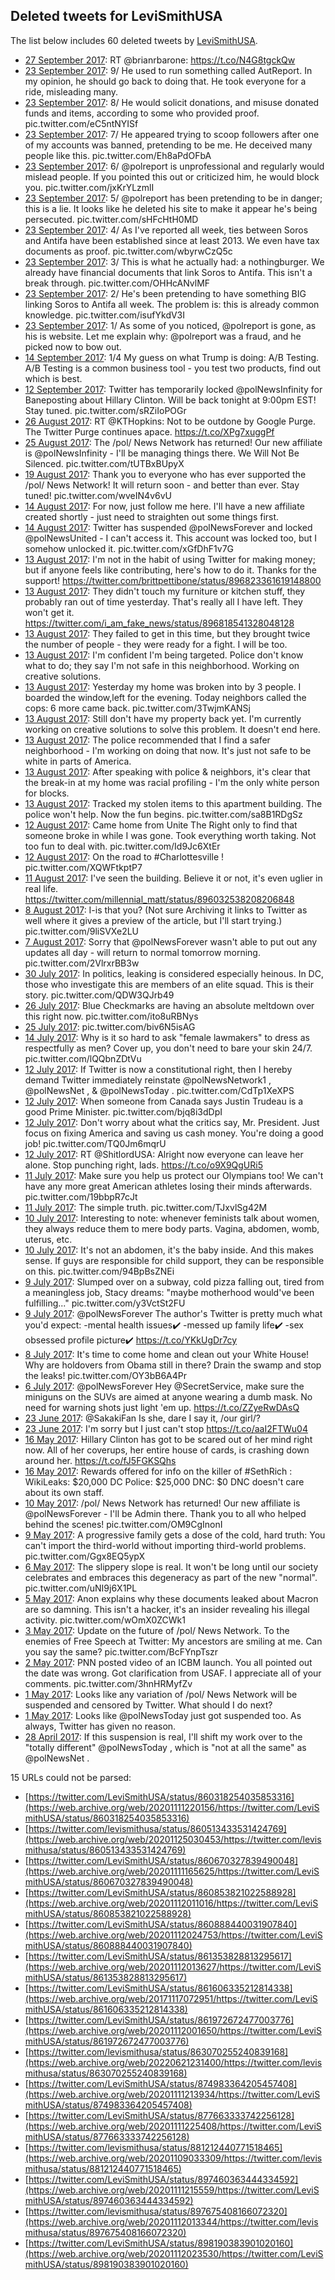 ## Deleted tweets for LeviSmithUSA

The list below includes 60 deleted tweets by
[LeviSmithUSA](https://twitter.com/LeviSmithUSA).


* [27 September 2017](https://web.archive.org/web/20170927014921/https://twitter.com/LeviSmithUSA/status/912856656664506368): RT @brianrbarone: https://t.co/N4G8tgckQw <!--912856656664506368-->
* [23 September 2017](https://web.archive.org/web/20170924083255/https://twitter.com/LeviSmithUSA/status/911542985594163200): 9/ He used to run something called AutReport. In my opinion, he should go back to doing that.  He took everyone for a ride, misleading many. <!--911547831219040257-->
* [23 September 2017](https://web.archive.org/web/20170924083255/https://twitter.com/LeviSmithUSA/status/911542985594163200): 8/ He would solicit donations, and misuse donated funds and items, according to some who provided proof. pic.twitter.com/eC5ntNYISf <!--911547273980542977-->
* [23 September 2017](https://web.archive.org/web/20170924083255/https://twitter.com/LeviSmithUSA/status/911542985594163200): 7/ He appeared trying to scoop followers after one of my accounts was banned, pretending to be me. He deceived many people like this. pic.twitter.com/Eh8aPdOFbA <!--911546182236868611-->
* [23 September 2017](https://web.archive.org/web/20170924083255/https://twitter.com/LeviSmithUSA/status/911542985594163200): 6/ @polreport is unprofessional and regularly would mislead people. If you  pointed this out or criticized him, he would block you. pic.twitter.com/jxKrYLzmlI <!--911545566697574402-->
* [23 September 2017](https://web.archive.org/web/20170924083255/https://twitter.com/LeviSmithUSA/status/911542985594163200): 5/ @polreport has been pretending to be in danger; this is a lie. It looks like he deleted his site to make it appear he's being persecuted. pic.twitter.com/sHFcHtH0MD <!--911544213560610816-->
* [23 September 2017](https://web.archive.org/web/20170924083255/https://twitter.com/LeviSmithUSA/status/911542985594163200): 4/  As I've reported all week, ties between Soros and Antifa have been established since at least 2013. We even have tax documents as proof. pic.twitter.com/wbyrwCzQ5c <!--911543861427752960-->
* [23 September 2017](https://web.archive.org/web/20170924083255/https://twitter.com/LeviSmithUSA/status/911542985594163200): 3/ This is what he actually had: a nothingburger. We already have financial documents that link Soros to Antifa. This isn't a break through. pic.twitter.com/OHHcANvlMF <!--911543638399778816-->
* [23 September 2017](https://web.archive.org/web/20170924083255/https://twitter.com/LeviSmithUSA/status/911542985594163200): 2/ He's been pretending to have something BIG linking Soros to Antifa all week. The problem is: this is already common knowledge. pic.twitter.com/isufYkdV3I <!--911543294538248192-->
* [23 September 2017](https://web.archive.org/web/20170924083255/https://twitter.com/LeviSmithUSA/status/911542985594163200): 1/ As some of you noticed, @polreport is gone, as his is website. Let me explain why:  @polreport was a fraud, and he picked now to bow out. <!--911542985594163200-->
* [14 September 2017](https://web.archive.org/web/20170914150709/https://twitter.com/LeviSmithUSA/status/908346387359727617): 1/4 My guess on what Trump is doing: A/B Testing.  A/B Testing is a common business tool - you test two products, find out which is best. <!--908346387359727617-->
* [12 September 2017](https://web.archive.org/web/20170922184724/https://twitter.com/LeviSmithUSA/status/907593236713230336): Twitter has temporarily locked  @polNewsInfinity  for Baneposting about Hillary Clinton.  Will be back tonight at 9:00pm EST! Stay tuned. pic.twitter.com/sRZiIoPOGr <!--907593236713230336-->
* [26 August 2017](https://web.archive.org/web/20170826232537/https://twitter.com/LeviSmithUSA/status/901586461165834240): RT @KTHopkins: Not to be outdone by Google Purge. The Twitter Purge continues apace. https://t.co/XPg7xuggPf <!--901586461165834240-->
* [25 August 2017](https://web.archive.org/web/20170825232237/https://twitter.com/LeviSmithUSA/status/901160120499023872): The /pol/ News Network has returned!  Our new affiliate is  @polNewsInfinity  - I'll be managing things there.  We Will Not Be Silenced. pic.twitter.com/tUTBxBUpyX <!--901160120499023872-->
* [19 August 2017](https://web.archive.org/web/20170819051747/https://twitter.com/LeviSmithUSA/status/898744273650286594): Thank you to everyone who has ever supported the /pol/ News Network! It will return soon - and better than ever.  Stay tuned! pic.twitter.com/wveIN4v6vU <!--898744273650286594-->
* [14 August 2017](https://web.archive.org/web/20170814173129/https://twitter.com/LeviSmithUSA/status/897124799474008065): For now, just follow me here. I'll have a new affiliate created shortly - just need to straighten out some things first. <!--897125301100171266-->
* [14 August 2017](https://web.archive.org/web/20170814173129/https://twitter.com/LeviSmithUSA/status/897124799474008065): Twitter has suspended  @polNewsForever  and locked  @polNewsUnited  - I can't access it. This account was locked too, but I somehow unlocked it. pic.twitter.com/xGfDhF1v7G <!--897124799474008065-->
* [13 August 2017](https://web.archive.org/web/20170814173131/https://twitter.com/LeviSmithUSA/status/896827955078463489): I'm not in the habit of using Twitter for making money; but if anyone feels like contributing, here's how to do it. Thanks for the support! https://twitter.com/brittpettibone/status/896823361619148800 <!--896827955078463489-->
* [13 August 2017](https://web.archive.org/web/20170814173134/https://twitter.com/LeviSmithUSA/status/896819511860527106): They didn't touch my furniture or kitchen stuff, they probably ran out of time yesterday.  That's really all I have left. They won't get it. https://twitter.com/i_am_fake_news/status/896818541328048128 <!--896819511860527106-->
* [13 August 2017](https://web.archive.org/web/20170814173127/https://twitter.com/LeviSmithUSA/status/896817305937731584): They failed to get in this time, but they brought twice the number of people - they were ready for a fight.  I will be too. <!--896819050348785664-->
* [13 August 2017](https://web.archive.org/web/20170814173127/https://twitter.com/LeviSmithUSA/status/896817305937731584): I'm confident I'm being targeted.  Police don't know what to do; they say I'm not safe in this neighborhood.  Working on creative solutions. <!--896817808310513664-->
* [13 August 2017](https://web.archive.org/web/20170814173127/https://twitter.com/LeviSmithUSA/status/896817305937731584): Yesterday my home was broken into by 3 people. I boarded the window,left for the evening. Today neighbors called the cops: 6 more came back. pic.twitter.com/3TwjmKANSj <!--896817305937731584-->
* [13 August 2017](https://web.archive.org/web/20170814173121/https://twitter.com/LeviSmithUSA/status/896620919271063552): Still don't have my property back yet. I'm currently working on creative solutions to solve this problem. It doesn't end here. <!--896621579718807552-->
* [13 August 2017](https://web.archive.org/web/20170814173121/https://twitter.com/LeviSmithUSA/status/896620919271063552): The police recommended that I find a safer neighborhood - I'm working on doing that now. It's just not safe to be white in parts of America. <!--896621196485251072-->
* [13 August 2017](https://web.archive.org/web/20170814173121/https://twitter.com/LeviSmithUSA/status/896620919271063552): After speaking with police & neighbors, it's clear that the break-in at my home was racial profiling - I'm the only white person for blocks. <!--896620919271063552-->
* [13 August 2017](https://web.archive.org/web/20170814173136/https://twitter.com/LeviSmithUSA/status/896512273442897924): Tracked my stolen items to this apartment building. The police won't help.  Now the fun begins. pic.twitter.com/sa8B1RDgSz <!--896548197174312961-->
* [12 August 2017](https://web.archive.org/web/20170814173136/https://twitter.com/LeviSmithUSA/status/896512273442897924): Came home from Unite The Right only to find that someone broke in while I was gone. Took everything worth taking. Not too fun to deal with. pic.twitter.com/Id9Jc6XtEr <!--896512273442897924-->
* [12 August 2017](https://web.archive.org/web/20170814173123/https://twitter.com/LeviSmithUSA/status/896326076732985344): On the road to  #Charlottesville ! pic.twitter.com/XQWFtkptP7 <!--896326076732985344-->
* [11 August 2017](https://web.archive.org/web/20170814173136/https://twitter.com/LeviSmithUSA/status/896089002670825472): I've seen the building. Believe it or not, it's even uglier in real life. https://twitter.com/millennial_matt/status/896032538208206848 <!--896089002670825472-->
* [ 8 August 2017](https://web.archive.org/web/20170814173236/https://twitter.com/LeviSmithUSA/status/894749627173318658): I-is that you?  (Not sure Archiving it links to Twitter as well where it gives a preview of the article, but I'll start trying.) pic.twitter.com/9liSVXe2LU <!--894749627173318658-->
* [ 7 August 2017](https://web.archive.org/web/20170814173237/https://twitter.com/LeviSmithUSA/status/894428217150513152): Sorry that  @polNewsForever  wasn't able to put out any updates all day - will return to normal tomorrow morning. pic.twitter.com/2VlrxrBB3w <!--894428217150513152-->
* [30 July 2017](https://web.archive.org/web/20170814173231/https://twitter.com/LeviSmithUSA/status/891743508394115072): In politics, leaking is considered especially heinous. In DC, those who investigate this are members of an elite squad. This is their story. pic.twitter.com/QDW3QJrb49 <!--891743508394115072-->
* [26 July 2017](https://web.archive.org/web/20170814173232/https://twitter.com/LeviSmithUSA/status/890210564395413504): Blue Checkmarks are having an absolute meltdown over this right now. pic.twitter.com/ito8uRBNys <!--890210564395413504-->
* [25 July 2017](https://web.archive.org/web/20170814173239/https://twitter.com/LeviSmithUSA/status/889912204232990721): pic.twitter.com/biv6N5isAG <!--889912204232990721-->
* [14 July 2017](https://web.archive.org/web/20170814173232/https://twitter.com/LeviSmithUSA/status/886006249787097089): Why is it so hard to ask "female lawmakers" to dress as respectfully as men? Cover up, you don't need to bare your skin 24/7. pic.twitter.com/lQQbnZDtVu <!--886006249787097089-->
* [12 July 2017](https://web.archive.org/web/20170814173233/https://twitter.com/LeviSmithUSA/status/885199932826759170): If Twitter is now a constitutional right, then I hereby demand Twitter immediately reinstate  @polNewsNetwork1 ,  @polNewsNet , &  @polNewsToday . pic.twitter.com/CdTp1XeXPS <!--885199932826759170-->
* [12 July 2017](https://web.archive.org/web/20170814173235/https://twitter.com/LeviSmithUSA/status/885180111825367042): When someone from Canada says Justin Trudeau is a good Prime Minister. pic.twitter.com/bjq8i3dDpI <!--885180111825367042-->
* [12 July 2017](https://web.archive.org/web/20170814173240/https://twitter.com/LeviSmithUSA/status/885133077776936960): Don't worry about what the critics say, Mr. President. Just focus on fixing America and saving us cash money. You're doing a good job! pic.twitter.com/TQ0Jm6mqrU <!--885133077776936960-->
* [12 July 2017](https://web.archive.org/web/20170712045448/https://twitter.com/LeviSmithUSA/status/884999461029785600): RT @ShitlordUSA: Alright now everyone can leave her alone. Stop punching right, lads. https://t.co/o9X9QgURi5 <!--884999461029785600-->
* [11 July 2017](https://web.archive.org/web/20170814173237/https://twitter.com/LeviSmithUSA/status/884743215986900992): Make sure you help us protect our Olympians too! We can't have any more great American athletes losing their minds afterwards. pic.twitter.com/19bbpR7cJt <!--884743215986900992-->
* [11 July 2017](https://web.archive.org/web/20170814173234/https://twitter.com/LeviSmithUSA/status/884610249121988608): The simple truth. pic.twitter.com/TJxvlSg42M <!--884610249121988608-->
* [10 July 2017](https://web.archive.org/web/20170814173241/https://twitter.com/LeviSmithUSA/status/884439063553601537): Interesting to note: whenever feminists talk about women, they always reduce them to mere body parts. Vagina, abdomen, womb, uterus, etc. <!--884440216139911168-->
* [10 July 2017](https://web.archive.org/web/20170814173241/https://twitter.com/LeviSmithUSA/status/884439063553601537): It's not an abdomen, it's the baby inside. And this makes sense. If guys are responsible for child support, they can be responsible on this. pic.twitter.com/94BpBsZNEi <!--884439063553601537-->
* [ 9 July 2017](https://web.archive.org/web/20170814173228/https://twitter.com/LeviSmithUSA/status/883882906384551937): Slumped over on a subway, cold pizza falling out, tired from a meaningless job, Stacy dreams: "maybe motherhood would've been fulfilling..." pic.twitter.com/y3VctSt2FU <!--883882906384551937-->
* [ 9 July 2017](https://web.archive.org/web/20170709024906/https://twitter.com/LeviSmithUSA/status/883880664008986624): @polNewsForever The author's Twitter is pretty much what you'd expect: -mental health issues✔️ -messed up family life✔️ -sex obsessed profile picture✔️ https://t.co/YKkUgDr7cy <!--883880664008986624-->
* [ 8 July 2017](https://web.archive.org/web/20170814173231/https://twitter.com/LeviSmithUSA/status/883761863032524800): It's time to come home and clean out your White House! Why are holdovers from Obama still in there? Drain the swamp and stop the leaks! pic.twitter.com/OY3bB6A4Pr <!--883761863032524800-->
* [ 6 July 2017](https://web.archive.org/web/20170706164318/https://twitter.com/LeviSmithUSA/status/883003433715986433): @polNewsForever Hey @SecretService, make sure the miniguns on the SUVs are aimed at anyone wearing a dumb mask. No need for warning shots just light 'em up. https://t.co/ZZyeRwDAsQ <!--883003433715986433-->
* [23 June 2017](https://web.archive.org/web/20170623221213/https://twitter.com/LeviSmithUSA/status/878375166052409344): @SakakiFan Is she, dare I say it, /our girl/? <!--878375166052409344-->
* [23 June 2017](https://web.archive.org/web/20170623184738/https://twitter.com/LeviSmithUSA/status/878323680945688576): I'm sorry but I just can't stop https://t.co/aaI2FTWu04 <!--878323680945688576-->
* [16 May 2017](https://web.archive.org/web/20170516143102/https://twitter.com/LeviSmithUSA/status/864488366548582400): Hillary Clinton has got to be scared out of her mind right now. All of her coverups, her entire house of cards, is crashing down around her. https://t.co/fJ5FGKSQhs <!--864488366548582400-->
* [16 May 2017](https://web.archive.org/web/20170516220501/https://twitter.com/LeviSmithUSA/status/864361636831698948): Rewards offered for info on the killer of  #SethRich :  WikiLeaks: $20,000  DC Police: $25,000  DNC: $0  DNC doesn't care about its own staff. <!--864361636831698948-->
* [10 May 2017](https://web.archive.org/web/20170814173130/https://twitter.com/LeviSmithUSA/status/862116836317548544): /pol/ News Network has returned! Our new affiliate is  @polNewsForever  - I'll be Admin there.  Thank you to all who helped behind the scenes! pic.twitter.com/OM9CgInonI <!--862116836317548544-->
* [ 9 May 2017](https://web.archive.org/web/20170527213006/https://twitter.com/levismithusa/status/861776299727171584): A progressive family gets a dose of the cold, hard truth: You can't import the third-world without importing third-world problems. pic.twitter.com/Ggx8EQ5ypX <!--861776299727171584-->
* [ 6 May 2017](https://web.archive.org/web/20170520030358/https://twitter.com/LeviSmithUSA/status/860926445643870210): The slippery slope is real. It won't be long until our society celebrates and embraces this degeneracy as part of the new "normal". pic.twitter.com/uNI9j6X1PL <!--860926445643870210-->
* [ 5 May 2017](https://web.archive.org/web/20170625111747/https://twitter.com/LeviSmithUSA/status/860312821690773504): Anon explains why these documents leaked about Macron are so damning.  This isn't a hacker, it's an insider revealing his illegal activity. pic.twitter.com/wOmX0ZCWk1 <!--860312821690773504-->
* [ 3 May 2017](https://web.archive.org/web/20170503230235/https://twitter.com/LeviSmithUSA/status/859827692908183552): Update on the future of /pol/ News Network.  To the enemies of Free Speech at Twitter: My ancestors are smiling at me. Can you say the same? pic.twitter.com/BcFYnpTszr <!--859827692908183552-->
* [ 2 May 2017](https://web.archive.org/web/20170702100700/https://twitter.com/levismithusa/status/859197664944160769): PNN posted video of an ICBM launch. You all pointed out the date was wrong. Got clarification from USAF.  I appreciate all of your comments. pic.twitter.com/3hnHRMyfZv <!--859197664944160769-->
* [ 1 May 2017](https://web.archive.org/web/20170714084222/https://twitter.com/levismithusa/status/859117629092634630): Looks like any variation of /pol/ News Network will be suspended and censored by Twitter.  What should I do next? <!--859117629092634630-->
* [ 1 May 2017](https://web.archive.org/web/20170714084236/https://twitter.com/levismithusa/status/859115027911118848): Looks like  @polNewsToday  just got suspended too. As always, Twitter has given no reason. <!--859115027911118848-->
* [28 April 2017](https://web.archive.org/web/20170429055107/https://twitter.com/levismithusa/status/858056006038949888): If this suspension is real, I'll shift my work over to the "totally different"  @polNewsToday , which is "not at all the same" as  @polNewsNet . <!--858056006038949888-->

15 URLs could not be parsed:

* [https://twitter.com/LeviSmithUSA/status/860318254035853316](https://web.archive.org/web/20201111220156/https://twitter.com/LeviSmithUSA/status/860318254035853316)
* [https://twitter.com/levismithusa/status/860513433531424769](https://web.archive.org/web/20201125030453/https://twitter.com/levismithusa/status/860513433531424769)
* [https://twitter.com/LeviSmithUSA/status/860670327839490048](https://web.archive.org/web/20201111165625/https://twitter.com/LeviSmithUSA/status/860670327839490048)
* [https://twitter.com/LeviSmithUSA/status/860853821022588928](https://web.archive.org/web/20201112011016/https://twitter.com/LeviSmithUSA/status/860853821022588928)
* [https://twitter.com/LeviSmithUSA/status/860888440031907840](https://web.archive.org/web/20201112024753/https://twitter.com/LeviSmithUSA/status/860888440031907840)
* [https://twitter.com/LeviSmithUSA/status/861353828813295617](https://web.archive.org/web/20201112013627/https://twitter.com/LeviSmithUSA/status/861353828813295617)
* [https://twitter.com/LeviSmithUSA/status/861606335212814338](https://web.archive.org/web/20171117072951/https://twitter.com/LeviSmithUSA/status/861606335212814338)
* [https://twitter.com/LeviSmithUSA/status/861972672477003776](https://web.archive.org/web/20201112001650/https://twitter.com/LeviSmithUSA/status/861972672477003776)
* [https://twitter.com/levismithusa/status/863070255240839168](https://web.archive.org/web/20220621231400/https://twitter.com/levismithusa/status/863070255240839168)
* [https://twitter.com/LeviSmithUSA/status/874983364205457408](https://web.archive.org/web/20201111213934/https://twitter.com/LeviSmithUSA/status/874983364205457408)
* [https://twitter.com/LeviSmithUSA/status/877663333742256128](https://web.archive.org/web/20201111225408/https://twitter.com/LeviSmithUSA/status/877663333742256128)
* [https://twitter.com/levismithusa/status/881212440771518465](https://web.archive.org/web/20201109033309/https://twitter.com/levismithusa/status/881212440771518465)
* [https://twitter.com/LeviSmithUSA/status/897460363444334592](https://web.archive.org/web/20201111215559/https://twitter.com/LeviSmithUSA/status/897460363444334592)
* [https://twitter.com/levismithusa/status/897675408166072320](https://web.archive.org/web/20201112013344/https://twitter.com/levismithusa/status/897675408166072320)
* [https://twitter.com/LeviSmithUSA/status/898190383901020160](https://web.archive.org/web/20201112023530/https://twitter.com/LeviSmithUSA/status/898190383901020160)
